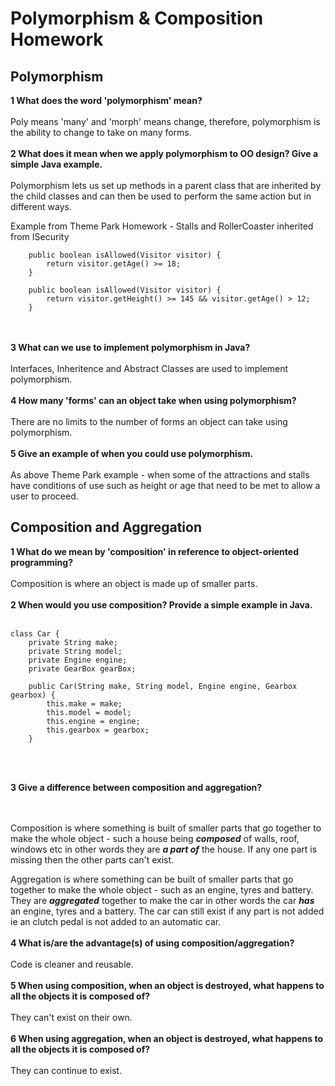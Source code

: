 # Polymorphism & Composition Homework

## Polymorphism

**1 What does the word 'polymorphism' mean?** 
<br></br>
Poly means 'many' and 'morph' means change, therefore, polymorphism is the ability to change to take on many forms.
<br></br>
**2 What does it mean when we apply polymorphism to OO design? Give a simple Java example.**
<br></br>
Polymorphism lets us set up methods in a parent class that are inherited by the child classes and can then be used to perform the same action but in different ways.

Example from Theme Park Homework - Stalls and RollerCoaster inherited from ISecurity
```
    public boolean isAllowed(Visitor visitor) {
        return visitor.getAge() >= 18;
    }
```

```
    public boolean isAllowed(Visitor visitor) {
        return visitor.getHeight() >= 145 && visitor.getAge() > 12;
    }
```

<br></br>
**3 What can we use to implement polymorphism in Java?** 
<br></br>
Interfaces, Inheritence and Abstract Classes are used to implement polymorphism.
<br></br>
**4 How many 'forms' can an object take when using polymorphism?** 
<br></br>
There are no limits to the number of forms an object can take using polymorphism.
<br></br>
**5 Give an example of when you could use polymorphism.** 
<br></br>
As above Theme Park example - when some of the attractions and stalls have conditions of use such as height or age that need to be met to allow a user to proceed. <Needs Updating>


## Composition and Aggregation

**1 What do we mean by 'composition' in reference to object-oriented programming?**
<br></br>
Composition is where an object is made up of smaller parts.
<br></br>
**2 When would you use composition? Provide a simple example in Java.**
<br></br>
```
class Car {
    private String make;
    private String model;
    private Engine engine;
    private GearBox gearBox;

    public Car(String make, String model, Engine engine, Gearbox gearbox) {
        this.make = make;
        this.model = model;
        this.engine = engine;
        this.gearbox = gearbox;
    }
```
<Needs a different example>
<br></br>

**3 Give a difference between composition and aggregation?**

<br></br>
Composition is where something is built of smaller parts that go together to make the whole object - such a house being _**composed**_ of walls, roof, windows etc in other words they are _**a part of**_ the house. If any one part is missing then the other parts can't exist.

Aggregation is where something can be built of smaller parts that go together to make the whole object - such as an engine, tyres and battery. They are _**aggregated**_ together to make the car in other words the car _**has**_ an engine, tyres and a battery. The car can still exist if any part is not added ie an clutch pedal is not added to an automatic car.
<br></br>
**4 What is/are the advantage(s) of using composition/aggregation?**
<br></br>
Code is cleaner and reusable.
<br></br>
**5 When using composition, when an object is destroyed, what happens to all the objects it is composed of?**
<br></br>
They can't exist on their own.
<br></br>
**6 When using aggregation, when an object is destroyed, what happens to all the objects it is composed of?**
<br></br>
They can continue to exist.
